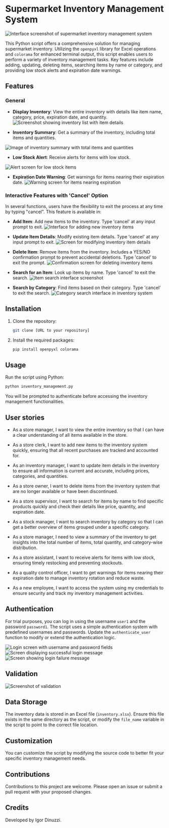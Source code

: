 # Supermarket Inventory Management System

![Interface screenshot of supermarket inventory management system](doc/mockup/mockup.jpg)

This Python script offers a comprehensive solution for managing supermarket inventory. Utilizing the `openpyxl` library for Excel operations and `colorama` for enhanced terminal output, this script enables users to perform a variety of inventory management tasks. Key features include adding, updating, deleting items, searching items by name or category, and providing low stock alerts and expiration date warnings.

## Features

### General
- **Display Inventory**: View the entire inventory with details like item name, category, price, expiration date, and quantity.
![Screenshot showing inventory list with item details](doc/features/01-inventory.jpg)

- **Inventory Summary**: Get a summary of the inventory, including total items and quantities.

![Image of inventory summary with total items and quantities](doc/features/07-summary.jpg)
- **Low Stock Alert**: Receive alerts for items with low stock.

![Alert screen for low stock items](doc/features/08-low-stock.jpg)

- **Expiration Date Warning**: Get warnings for items nearing their expiration date.
![Warning screen for items nearing expiration](doc/features/09-date.jpg)

### Interactive Features with 'Cancel' Option
In several functions, users have the flexibility to exit the process at any time by typing "cancel". This feature is available in:
- **Add Item**: Add new items to the inventory. Type 'cancel' at any input prompt to exit.
![Interface for adding new inventory items](doc/features/02-add.jpg)

- **Update Item Details**: Modify existing item details. Type 'cancel' at any input prompt to exit.
![Screen for modifying inventory item details](doc/features/03-update.jpg)

- **Delete Item**: Remove items from the inventory. Includes a YES/NO confirmation prompt to prevent accidental deletions. Type 'cancel' to exit the prompt.
![Confirmation screen for deleting inventory items](doc/features/04-delete.jpg)

- **Search for an Item**: Look up items by name. Type 'cancel' to exit the search.
![Item search interface screenshot](doc/features/05-search-item.jpg)

- **Search by Category**: Find items based on their category. Type 'cancel' to exit the search.
![Category search interface in inventory system](doc/features/06-search-category.jpg)

## Installation

1. Clone the repository:
   ```bash
   git clone [URL to your repository]
   ```
2. Install the required packages:
   ```bash
   pip install openpyxl colorama
   ```

## Usage

Run the script using Python:
```bash
python inventory_management.py
```

You will be prompted to authenticate before accessing the inventory management functionalities.

## User stories
- As a store manager, I want to view the entire inventory so that I can have a clear understanding of all items available in the store.

- As a store clerk, I want to add new items to the inventory system quickly, ensuring that all recent purchases are tracked and accounted for.

- As an inventory manager, I want to update item details in the inventory to ensure all information is current and accurate, including prices, categories, and quantities.

- As a store owner, I want to delete items from the inventory system that are no longer available or have been discontinued.

- As a store supervisor, I want to search for items by name to find specific products quickly and check their details like price, quantity, and expiration date.

- As a stock manager, I want to search inventory by category so that I can get a better overview of items grouped under a specific category.

- As a store manager, I need to view a summary of the inventory to get insights into the total number of items, total quantity, and category-wise distribution.

- As a store assistant, I want to receive alerts for items with low stock, ensuring timely restocking and preventing stockouts.

- As a quality control officer, I want to get warnings for items nearing their expiration date to manage inventory rotation and reduce waste.

- As a new employee, I want to access the system using my credentials to ensure security and track my inventory management activities.

## Authentication

For trial purposes, you can log in using the username `user1` and the password `password1`. The script uses a simple authentication system with predefined usernames and passwords. Update the `authenticate_user` function to modify or extend the authentication logic.

![Login screen with username and password fields](doc/aut/username-password.jpg)
![Screen displaying successful login message](doc/aut/aut-successful.jpg)
![Screen showing login failure message](doc/aut/aut-failed.jpg)

## Validation
![Screenshot of validation](doc/check/validation.jpg)

## Data Storage

The inventory data is stored in an Excel file (`inventory.xlsx`). Ensure this file exists in the same directory as the script, or modify the `file_name` variable in the script to point to the correct file location.

## Customization

You can customize the script by modifying the source code to better fit your specific inventory management needs.

## Contributions

Contributions to this project are welcome. Please open an issue or submit a pull request with your proposed changes.

## Credits

Developed by Igor Dinuzzi.
